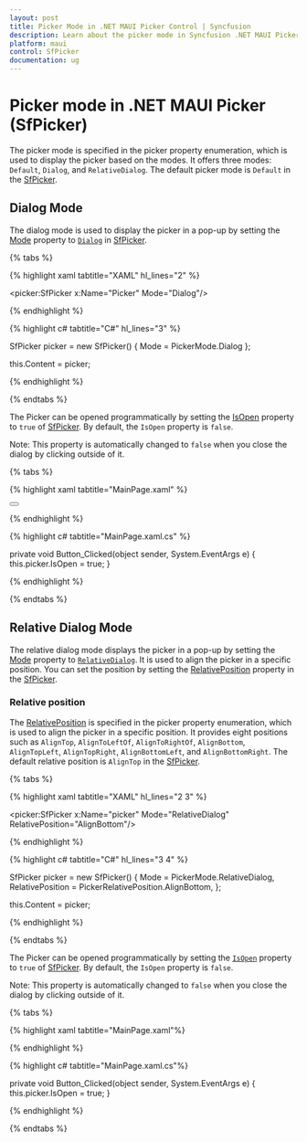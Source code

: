 ```yaml
---
layout: post
title: Picker Mode in .NET MAUI Picker Control | Syncfusion
description: Learn about the picker mode in Syncfusion .NET MAUI Picker (SfPicker) control and its basic features.
platform: maui
control: SfPicker
documentation: ug
---
```


# Picker mode in .NET MAUI Picker (SfPicker)

The picker mode is specified in the picker property enumeration, which is used to display the picker based on the modes. It offers three modes: `Default`, `Dialog`, and `RelativeDialog`. The default picker mode is `Default` in the [SfPicker](https://help.syncfusion.com/cr/maui/Syncfusion.Maui.Picker.SfPicker.html).

## Dialog Mode

The dialog mode is used to display the picker in a pop-up by setting the [Mode](https://help.syncfusion.com/cr/maui/Syncfusion.Maui.Picker.PickerBase.html#Syncfusion_Maui_Picker_PickerBase_Mode) property to [`Dialog`](https://help.syncfusion.com/cr/maui/Syncfusion.Maui.Picker.PickerMode.html#Syncfusion_Maui_Picker_PickerMode_Dialog) in [SfPicker](https://help.syncfusion.com/cr/maui/Syncfusion.Maui.Picker.SfPicker.html).

{% tabs %}

{% highlight xaml tabtitle="XAML" hl_lines="2" %}

<picker:SfPicker x:Name="Picker"
                 Mode="Dialog"/>

{% endhighlight %}

{% highlight c# tabtitle="C#" hl_lines="3" %}

SfPicker picker = new SfPicker()
{
    Mode = PickerMode.Dialog
};

this.Content = picker;

{% endhighlight %}

{% endtabs %}

The Picker can be opened programmatically by setting the [IsOpen](https://help.syncfusion.com/cr/maui/Syncfusion.Maui.Picker.PickerBase.html#Syncfusion_Maui_Picker_PickerBase_IsOpen) property to `true` of [SfPicker](https://help.syncfusion.com/cr/maui/Syncfusion.Maui.Picker.SfPicker.html). By default, the `IsOpen` property is `false`.

Note: This property is automatically changed to `false` when you close the dialog by clicking outside of it.

{% tabs %}

{% highlight xaml tabtitle="MainPage.xaml" %}

<Grid>
    <picker:SfPicker x:Name="picker"
                         Mode="Dialog"/>
    <Button Text="Open Picker" 
            x:Name="pickerButton"
            Clicked="Button_Clicked"
            HorizontalOptions="Center"
            VerticalOptions="Center"
            HeightRequest="50" 
            WidthRequest="100">
    </Button>
</Grid>

{% endhighlight %}

{% highlight c# tabtitle="MainPage.xaml.cs" %}

private void Button_Clicked(object sender, System.EventArgs e)
{
    this.picker.IsOpen = true;
}

{% endhighlight %}

{% endtabs %}

## Relative Dialog Mode

The relative dialog mode displays the picker in a pop-up by setting the [Mode](https://help.syncfusion.com/cr/maui/Syncfusion.Maui.Picker.PickerBase.html#Syncfusion_Maui_Picker_PickerBase_Mode) property to [`RelativeDialog`](https://help.syncfusion.com/cr/maui/Syncfusion.Maui.Picker.PickerMode.html#Syncfusion_Maui_Picker_PickerMode_RelativeDialog). It is used to align the picker in a specific position. You can set the position by setting the [RelativePosition](https://help.syncfusion.com/cr/maui/Syncfusion.Maui.Picker.PickerBase.html#Syncfusion_Maui_Picker_PickerBase_RelativePosition) property in the [SfPicker](https://help.syncfusion.com/cr/maui/Syncfusion.Maui.Picker.SfPicker.html).

### Relative position

The [RelativePosition](https://help.syncfusion.com/cr/maui/Syncfusion.Maui.Picker.PickerBase.html#Syncfusion_Maui_Picker_PickerBase_RelativePosition) is specified in the picker property enumeration, which is used to align the picker in a specific position. It provides eight positions such as `AlignTop`, `AlignToLeftOf`, `AlignToRightOf`, `AlignBottom`, `AlignTopLeft`, `AlignTopRight`, `AlignBottomLeft`, and `AlignBottomRight`. The default relative position is `AlignTop` in the [SfPicker](https://help.syncfusion.com/cr/maui/Syncfusion.Maui.Picker.SfPicker.html).

{% tabs %}

{% highlight xaml tabtitle="XAML" hl_lines="2 3" %}

<picker:SfPicker x:Name="picker"
                     Mode="RelativeDialog"
                     RelativePosition="AlignBottom"/>

{% endhighlight %}

{% highlight c# tabtitle="C#" hl_lines="3 4" %}

SfPicker picker = new SfPicker()
{
    Mode = PickerMode.RelativeDialog,
    RelativePosition = PickerRelativePosition.AlignBottom,
};

this.Content = picker;

{% endhighlight %}

{% endtabs %}

The Picker can be opened programmatically by setting the [`IsOpen`](https://help.syncfusion.com/cr/maui/Syncfusion.Maui.Picker.PickerBase.html#Syncfusion_Maui_Picker_PickerBase_IsOpen) property to `true` of [SfPicker](https://help.syncfusion.com/cr/maui/Syncfusion.Maui.Picker.SfPicker.html). By default, the `IsOpen` property is `false`.

Note: This property is automatically changed to `false` when you close the dialog by clicking outside of it.

{% tabs %}

{% highlight xaml tabtitle="MainPage.xaml"%}

<Grid>
    <picker:SfPicker x:Name="picker" 
                         Mode="RelativeDialog"
                         RelativePosition="AlignTopLeft">
    </picker:Sfpen picker" 
            x:Name="pickerButton"
            Clicked="Button_Clicked"
            HorizontalOptions="Center"
            VerticalOptions="Center"
            HeightRequest="50" 
            WidthRequest="150">
    </Button>
</Grid>

{% endhighlight %}

{% highlight c# tabtitle="MainPage.xaml.cs"%}

private void Button_Clicked(object sender, System.EventArgs e)
{
    this.picker.IsOpen = true;
}

{% endhighlight %} 

{% endtabs %}